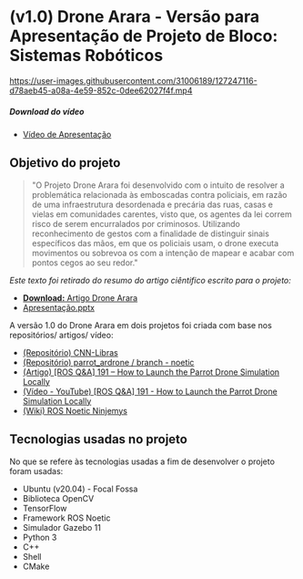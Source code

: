 # **(v1.0)** Drone Arara - Versão para Apresentação de Projeto de Bloco: Sistemas Robóticos

https://user-images.githubusercontent.com/31006189/127247116-d78aeb45-a08a-4e59-852c-0dee62027f4f.mp4

##### Download do vídeo
 - [Vídeo de Apresentação](https://github.com/matheus-srego/DroneArara/blob/robotic-presentation/files/SJTU_apresentacao.mp4?raw=true)


## Objetivo do projeto

> "O Projeto Drone Arara foi desenvolvido com o intuito de resolver a problemática relacionada às emboscadas contra policiais, em razão de uma infraestrutura desordenada e precária das ruas, casas e vielas em comunidades carentes, visto que, os agentes da lei correm risco de serem encurralados por criminosos. Utilizando reconhecimento de gestos com a finalidade de distinguir sinais específicos das mãos, em que os policiais usam, o drone executa movimentos ou sobrevoa os com a intenção de mapear e acabar com pontos cegos ao seu redor."
 
*Este texto foi retirado do resumo do artigo ciêntifico escrito para o projeto:*
 - [**Download:** Artigo Drone Arara](/files/ARTIGO_DRONE_ARARA.pdf)
 - [Apresentação.pptx](/files/apresentação_ros.pptx)

A versão 1.0 do Drone Arara em dois projetos foi criada com base nos repositórios/ artigos/ vídeo:

 - [(Repositório) CNN-Libras](https://github.com/lucaaslb/cnn-libras)
 - [(Repositório) parrot_ardrone / branch - noetic](https://bitbucket.org/theconstructcore/parrot_ardrone/src/noetic/) 
 - [(Artigo) [ROS Q&A] 191 – How to Launch the Parrot Drone Simulation Locally](https://www.theconstructsim.com/how-to-launch-drone-simulation-locally/)
 - [(Vídeo - YouTube) [ROS Q&A] 191 - How to Launch the Parrot Drone Simulation Locally](https://www.youtube.com/watch?v=dwdVwwngMow&ab_channel=TheConstruct)
 - [(Wiki) ROS Noetic Ninjemys](http://wiki.ros.org/noetic)

## Tecnologias usadas no projeto
No que se refere às tecnologias usadas a fim de desenvolver o projeto foram usadas:

 * Ubuntu (v20.04) - Focal Fossa
 * Biblioteca OpenCV
 * TensorFlow
 * Framework ROS Noetic
 * Simulador Gazebo 11
 * Python 3
 * C++
 * Shell
 * CMake
 
